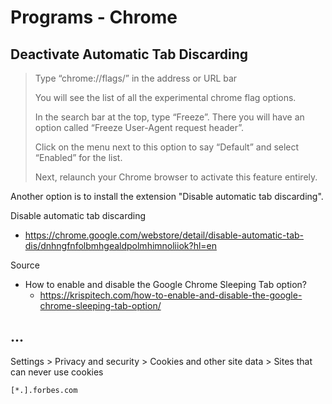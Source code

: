 # Programs - Chrome

## Deactivate Automatic Tab Discarding

> Type “chrome://flags/” in the address or URL bar
> 
> You will see the list of all the experimental chrome flag options.
> 
> In the search bar at the top, type “Freeze”. There you will have an option called “Freeze User-Agent request header”.
> 
> Click on the menu next to this option to say “Default” and select “Enabled” for the list.
>
> Next, relaunch your Chrome browser to activate this feature entirely.

Another option is to install the extension "Disable automatic tab discarding".

Disable automatic tab discarding

- https://chrome.google.com/webstore/detail/disable-automatic-tab-dis/dnhngfnfolbmhgealdpolmhimnoliiok?hl=en

Source

- How to enable and disable the Google Chrome Sleeping Tab option?
  - https://krispitech.com/how-to-enable-and-disable-the-google-chrome-sleeping-tab-option/

## ...

Settings > Privacy and security > Cookies and other site data > Sites that can never use cookies

```
[*.].forbes.com
```
